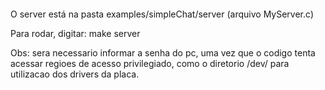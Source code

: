####
O server está na pasta examples/simpleChat/server (arquivo MyServer.c)

Para rodar, digitar:
	make server

Obs: sera necessario informar a senha do pc, uma vez que o codigo tenta acessar
regioes de acesso privilegiado, como o diretorio /dev/ para utilizacao dos drivers
da placa.